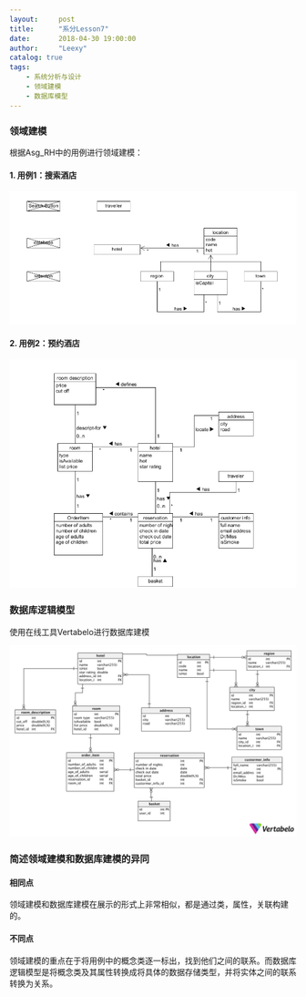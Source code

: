 ```yaml
---
layout:     post
title:      "系分Lesson7"
date:       2018-04-30 19:00:00
author:     "Leexy"
catalog: true
tags:
    - 系统分析与设计
    - 领域建模
    - 数据库模型
---
```


### 领域建模

根据Asg_RH中的用例进行领域建模：
#### 1. 用例1：搜索酒店

  ![domain_model_1](/img/post_img/2018-04-29-Lesson7/domain_model_1.png)

#### 2. 用例2：预约酒店

  ![domain_model_2](/img/post_img/2018-04-29-Lesson7/domain_model_2.png)

### 数据库逻辑模型
  使用在线工具Vertabelo进行数据库建模

  ![database model](/img/post_img/2018-04-29-Lesson7/Hotel_ER.png)

### 简述领域建模和数据库建模的异同

#### 相同点
  领域建模和数据库建模在展示的形式上非常相似，都是通过类，属性，关联构建的。

#### 不同点
  领域建模的重点在于将用例中的概念类逐一标出，找到他们之间的联系。而数据库逻辑模型是将概念类及其属性转换成将具体的数据存储类型，并将实体之间的联系转换为关系。
